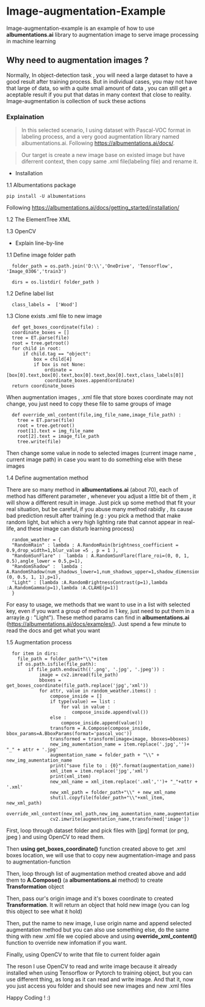 # Image-augmentation-Example

Image-augmentation-example is an example of how to use **albumentations.ai** library to augmentation image to serve image processing in machine learning

## Why need to augmentation images ?
Normally, In object-detection task , you will need a large dataset to have a good result after training process. But in individual cases, you may not have that large of data, so with a quite small amount of data , you can still get a aceptable result if you put that datas in many context that close to reality. Image-augmentation is collection of suck these actions

### Explaination
  > In this selected scenario, I using dataset with Pascal-VOC format in labeling process, and a very good augmentation library named albumentations.ai.
      Following https://albumentations.ai/docs/.
      
  > Our target is create a new image base on existed image but have diferrent context, then copy same .xml file(labeling file) and rename it.
  
  * Installation
    
   1.1 Albumentations package
    
    pip install -U albumentations
     
   Following https://albumentations.ai/docs/getting_started/installation/
    
   1.2 The ElementTree XML
   
   1.3 OpenCV
   
   * Explain line-by-line
   
   1.1 Define image folder path
    
      folder_path = os.path.join('D:\\','OneDrive', 'Tensorflow', 'Image_0306','train3')
      
      dirs = os.listdir( folder_path )
   
   1.2 Define label list
      
      class_labels =  ['Wood']
   
   1.3 Clone exists .xml file to new image
      
      def get_boxes_coordinate(file) :
      coordinate_boxes = []
      tree = ET.parse(file)
      root = tree.getroot()
      for child in root:
          if child.tag == "object":
              box = child[4]
              if box is not None:
                  ordinate = [box[0].text,box[0].text,box[0].text,box[0].text,class_labels[0]]
                  coordinate_boxes.append(ordinate)
      return coordinate_boxes
      
   When augmentation images , .xml file that store boxes coordinate may not change, you just need to copy these file to same groups of image 
   
      def override_xml_content(file,img_file_name,image_file_path) :
        tree = ET.parse(file)
        root = tree.getroot()
        root[1].text = img_file_name
        root[2].text = image_file_path
        tree.write(file)
        
   Then change some value in node to selected images (current image name , current image path) in case you want to do something else with these images
   
   1.4 Define augmentation method
   
   There are so many method in **albumentations.ai** (about 70), each of method has different parameter , whenever you adjust a little bit of them , it will show a different result in image. Just pick up some method that fit your real situation, but be careful, if you abuse many method rabidly , its cause bad prediction result after training (e.g : you pick a method that make random light, but which a very high lighting rate that cannot appear in real-life, and these image can disturb learning process)
   
      random_weather = {
      "RandomRain" : lambda : A.RandomRain(brightness_coefficient = 0.9,drop_width=1,blur_value =5 , p = 1 ),
      "RandomSunFlare" :  lambda : A.RandomSunFlare(flare_roi=(0, 0, 1, 0.5),angle_lower = 0.5,p=1),
      "RandomShadow" :  lambda : A.RandomShadow(num_shadows_lower=1,num_shadows_upper=1,shadow_dimension=5,shadow_roi=(0, 0.5, 1, 1),p=1),
      "Light" : [lambda :A.RandomBrightnessContrast(p=1),lambda :A.RandomGamma(p=1),lambda :A.CLAHE(p=1)]
      }
      
   For easy to usage, we methods that we want to use in a list with selected key, even if you want a group of method in 1 key, just need to put them in a array(e.g : "Light"). These method params can find in **albumentations.ai** (https://albumentations.ai/docs/examples/). Just spend a few minute to read the docs and get what you want
   
   1.5 Augmentation process
    
      for item in dirs:
        file_path = folder_path+"\\"+item
        if os.path.isfile(file_path):
            if file_path.endswith(('.png', '.jpg', '.jpeg')) :
                image = cv2.imread(file_path)
                bboxes = get_boxes_coordinate(file_path.replace('jpg','xml'))
                for attr, value in random_weather.items() : 
                    compose_inside = []
                    if type(value) == list : 
                        for val in value :
                            compose_inside.append(val())
                    else :
                        compose_inside.append(value())
                    transform = A.Compose(compose_inside, bbox_params=A.BboxParams(format='pascal_voc'))
                    transformed = transform(image=image, bboxes=bboxes)
                    new_img_aumentation_name = item.replace('.jpg','')+ "_" + attr + '.jpg'
                    augmentation_name = folder_path + "\\" + new_img_aumentation_name
                    print("save file to : {0}".format(augmentation_name))
                    xml_item = item.replace('jpg','xml')
                    print(xml_item)
                    new_xml_name = xml_item.replace('.xml','')+ "_"+attr + '.xml'
                    new_xml_path = folder_path+"\\" + new_xml_name
                    shutil.copyfile(folder_path+"\\"+xml_item, new_xml_path)
                    override_xml_content(new_xml_path,new_img_aumentation_name,augmentation_name)
                    cv2.imwrite(augmentation_name,transformed['image'])
    
   First, loop through dataset folder and pick files with [jpg] format (or png, jpeg ) and using OpenCV to read them. 
   
   Then **using get_boxes_coordinate()** function created above to get .xml boxes location, we will use that to copy new augmentation-image and pass to augmentation-function
   
   Then, loop through list of augmentation method created above and add them to **A.Compose()** (a **albumentations.ai** method) to create **Transformation** object
   
   Then, pass our's origin image and it's boxes coordinate to created **Transformation**. It will return an object that hold new image (you can log this object to see what it hold)
   
   Then, put the name to new image, I use origin name and append selected augmentation method but you can also use something else, do the same thing with new .xml file we copied above and using **override_xml_content()** function to override new infomation if you want.
   
   Finally, using OpenCV to write that file to current folder again
   
   The reson I  use OpenCV to read and write image because it already installed when using Tensorflow or Pytorch to training object, but you can use different thing, as long as it can read and write image. And that it, now you just access you folder and should see  new images and new .xml files 
   
   
Happy Coding ! :)
